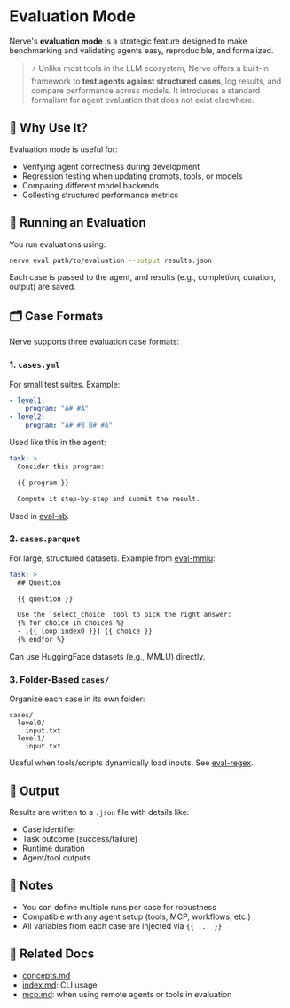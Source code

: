 # Evaluation Mode

Nerve's **evaluation mode** is a strategic feature designed to make benchmarking and validating agents easy, reproducible, and formalized.

> ⚡ Unlike most tools in the LLM ecosystem, Nerve offers a built-in framework to **test agents against structured cases**, log results, and compare performance across models. It introduces a standard formalism for agent evaluation that does not exist elsewhere.


## 🎯 Why Use It?
Evaluation mode is useful for:
- Verifying agent correctness during development
- Regression testing when updating prompts, tools, or models
- Comparing different model backends
- Collecting structured performance metrics


## 🧪 Running an Evaluation
You run evaluations using:
```bash
nerve eval path/to/evaluation --output results.json
```
Each case is passed to the agent, and results (e.g., completion, duration, output) are saved.


## 🗂 Case Formats
Nerve supports three evaluation case formats:

### 1. `cases.yml`
For small test suites. Example:
```yaml
- level1:
    program: "A# #A"
- level2:
    program: "A# #B B# #A"
```
Used like this in the agent:
```yaml
task: >
  Consider this program:

  {{ program }}

  Compute it step-by-step and submit the result.
```

Used in [eval-ab](https://github.com/evilsocket/eval-ab).

### 2. `cases.parquet`
For large, structured datasets. Example from [eval-mmlu](https://github.com/evilsocket/eval-mmlu):
```yaml
task: >
  ## Question

  {{ question }}

  Use the `select_choice` tool to pick the right answer:
  {% for choice in choices %}
  - [{{ loop.index0 }}] {{ choice }}
  {% endfor %}
```

Can use HuggingFace datasets (e.g., MMLU) directly.

### 3. Folder-Based `cases/`
Organize each case in its own folder:
```
cases/
  level0/
    input.txt
  level1/
    input.txt
```
Useful when tools/scripts dynamically load inputs.
See [eval-regex](https://github.com/evilsocket/eval-regex).


## 🧪 Output
Results are written to a `.json` file with details like:
- Case identifier
- Task outcome (success/failure)
- Runtime duration
- Agent/tool outputs


## 📎 Notes
- You can define multiple runs per case for robustness
- Compatible with any agent setup (tools, MCP, workflows, etc.)
- All variables from each case are injected via `{{ ... }}`


## 🧭 Related Docs
- [concepts.md](concepts.md#evaluation)
- [index.md](index.md): CLI usage
- [mcp.md](mcp.md): when using remote agents or tools in evaluation

